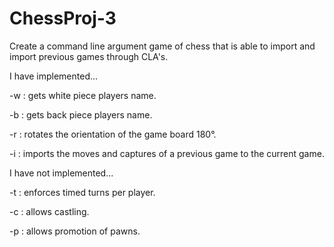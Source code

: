 # ChessProj-3
Create a command line argument game of chess that is able to import and import previous games through CLA's.  

I have implemented...

-w : gets white piece players name.

-b : gets back piece players name.

-r : rotates the orientation of the game board 180°.

-i : imports the moves and captures of a previous game to the current game.



I have not implemented...

-t : enforces timed turns per player.

-c : allows castling.

-p : allows promotion of pawns.

